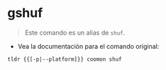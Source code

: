 # gshuf

> Este comando es un alias de `shuf`.

- Vea la documentación para el comando original:

`tldr {{[-p|--platform]}} coomon shuf`

